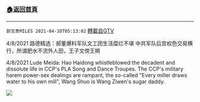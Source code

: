 ﻿###  [:house:返回首頁](https://github.com/ourhimalayas/txt)
---

`郭文贵MILES 2021-04-10T05:13:02` [轉載自GTV](https://gtv.org/web/#/UserInfo/5e596957357cc612d35a8044)

4/8/2021 路德精选：郝董爆料军队文工团生活糜烂不堪
中共军队后宫权色交易横行，所谓肥水不流外人田，王子文傍王朔

4/8/2021 Lude Meida: Hao Haidong whistleblowed the decadent and dissolute life in CCP's PLA Song and Dance Troupes.
The CCP's military harem power-sex dealings are rampant, the so-called "Every miller draws water to his own mill", Wang Shuo is Wang Ziwen's sugar daddy.

[![](https://filegroup.gtv.org/cdn-cgi/image/width=600/https://filegroup.gtv.org/group7/web/20210410/05/13/0/bfbca6cd9e48c39f1fec8577c2168316.jpg)](https://filegroup.gtv.org/group7/web/20210410/05/13/0/0a59f1395b97a77999f6993720df59db.mp4)